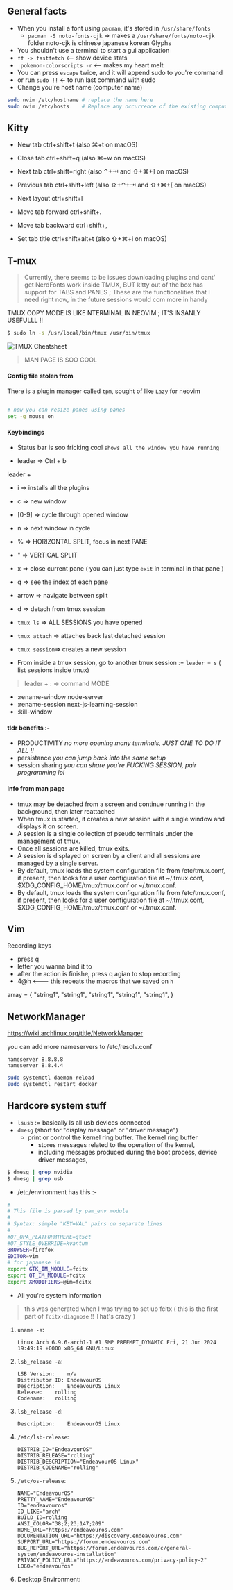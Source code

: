 ## General facts

- When you install a font using `pacman`, it's stored in `/usr/share/fonts`
    - `pacman -S noto-fonts-cjk` => makes a `/usr/share/fonts/noto-cjk` folder noto-cjk is chinese japanese korean Glyphs
- You shouldn't use a terminal to start a gui application
- `ff -> fastfetch`          <-- show device stats
- ` pokemon-colorscripts -r` <-- makes my heart melt
- You can press `escape` twice, and it will append sudo to you're command 
- or run `sudo !!` <- to run last command with sudo
- Change you're host name (computer name)
```sh
sudo nvim /etc/hostname # replace the name here
sudo nvim /etc/hosts    # Replace any occurrence of the existing computer name with your new one
```

## Kitty

- New tab      ctrl+shift+t (also ⌘+t on macOS)
- Close tab    ctrl+shift+q (also ⌘+w on macOS)
- Next tab     ctrl+shift+right (also ⌃+⇥ and ⇧+⌘+] on macOS)
- Previous tab ctrl+shift+left (also ⇧+⌃+⇥ and ⇧+⌘+[ on macOS)
- Next layout  ctrl+shift+l

- Move tab forward  ctrl+shift+.
- Move tab backward ctrl+shift+,

- Set tab title     ctrl+shift+alt+t (also ⇧+⌘+i on macOS)





## T-mux 

> Currently, there seems to be issues downloading plugins and cant' get NerdFonts work inside TMUX, BUT kitty out of the box has support for TABS and PANES ; These are the functionalities that I need right now, in the future sessions would com more in handy 


TMUX COPY MODE IS LIKE NTERMINAL IN NEOVIM ; IT'S INSANLY USEFULLL !!


```sh
$ sudo ln -s /usr/local/bin/tmux /usr/bin/tmux
```


![TMUX Cheatsheet](./../assets/tmux_cheatsheet.png)

> MAN PAGE IS SOO COOL


#### Config file stolen from 

There is a plugin manager called `tpm`, sought of like `Lazy` for neovim

```sh

# now you can resize panes using panes 
set -g mouse on


```


#### Keybindings

- Status bar is soo fricking cool `shows all the window you have running`

- leader => Ctrl + b

leader + 

- i        => installs all the plugins 
-  c       => new window
-  [0-9]   => cycle through opened window
-  n       => next window in cycle


- %        => HORIZONTAL SPLIT, focus in next PANE
- "        => VERTICAL SPLIT 
- x        => close current pane ( you can just type `exit` in terminal in that pane  )
- q        => see the index of each pane
- arrow    => navigate between split


-  d => detach from tmux session
- `tmux ls`     => ALL SESSIONS you have opened 
- `tmux attach` => attaches back last detached session
- `tmux session`=> creates a new session

- From inside a tmux session, go to another tmux session := `leader + s` ( list sessions inside tmux)

> leader + : => command MODE

- :rename-window node-server
- :rename-session next-js-learning-session
- :kill-window

#### tldr benefits :-   
- PRODUCTIVITY *no more opening many terminals, JUST ONE TO DO IT ALL !!*
- persistance *you can jump back into the same setup*
- session sharing *you can share you're FUCKING SESSION, pair programming lol*

#### Info from man page
- tmux may be detached from a  screen  and  continue running in the background, then later reattached
- When tmux is started, it creates a new session with a single window and displays it on screen.
- A session is a single collection of pseudo terminals under the management of tmux.
- Once all sessions are killed, tmux exits.
- A session is displayed on screen by a client and all sessions are managed by a single server.
- By default, tmux loads the system configuration file from  /etc/tmux.conf,  if  present,  then  looks for  a  user  configuration file  at ~/.tmux.conf, $XDG_CONFIG_HOME/tmux/tmux.conf or ~/.tmux.conf.
- By default, tmux loads the system configuration file from  /etc/tmux.conf,  if  present,  then  looks  for  a  user  configuration  file  at ~/.tmux.conf, $XDG_CONFIG_HOME/tmux/tmux.conf or ~/.tmux.conf.


## Vim 

Recording keys 

- press q
- letter you wanna bind it to
- after the action is finishe, press q agian to stop recording
- 4@h <--- this repeats the macros that we saved on `h`

array = {
    "string1",
    "string1",
    "string1",
    "string1",
    "string1",
}




## NetworkManager
https://wiki.archlinux.org/title/NetworkManager


you can add more nameservers to /etc/resolv.conf
```
nameserver 8.8.8.8
nameserver 8.8.4.4
```

```sh
sudo systemctl daemon-reload
sudo systemctl restart docker
```



## Hardcore system stuff

- `lsusb` := basically ls all usb devices connected
- `dmesg` (short for "display message" or "driver message")
    - print or control the kernel ring buffer. 
    The kernel ring buffer
        - stores messages related to the operation of the kernel, 
        - including messages produced during the boot process, device driver messages,
```sh
$ dmesg | grep nvidia
$ dmesg | grep usb
```

- /etc/environment has this :-
```sh
#
# This file is parsed by pam_env module
#
# Syntax: simple "KEY=VAL" pairs on separate lines
#
#QT_QPA_PLATFORMTHEME=qt5ct
#QT_STYLE_OVERRIDE=kvantum
BROWSER=firefox
EDITOR=vim
# for japanese im
export GTK_IM_MODULE=fcitx
export QT_IM_MODULE=fcitx
export XMODIFIERS=@im=fcitx
```

- All you're system information 

> this was generated when I was trying to set up fcitx ( this is the first part of `fcitx-diagnose` !! That's crazy )

1.  `uname -a`:

        Linux Arch 6.9.6-arch1-1 #1 SMP PREEMPT_DYNAMIC Fri, 21 Jun 2024 19:49:19 +0000 x86_64 GNU/Linux

2.  `lsb_release -a`:

        LSB Version:	n/a
        Distributor ID:	EndeavourOS
        Description:	EndeavourOS Linux
        Release:	rolling
        Codename:	rolling

3.  `lsb_release -d`:

        Description:	EndeavourOS Linux

4.  `/etc/lsb-release`:

        DISTRIB_ID="EndeavourOS"
        DISTRIB_RELEASE="rolling"
        DISTRIB_DESCRIPTION="EndeavourOS Linux"
        DISTRIB_CODENAME="rolling"

5.  `/etc/os-release`:

        NAME="EndeavourOS"
        PRETTY_NAME="EndeavourOS"
        ID="endeavouros"
        ID_LIKE="arch"
        BUILD_ID=rolling
        ANSI_COLOR="38;2;23;147;209"
        HOME_URL="https://endeavouros.com"
        DOCUMENTATION_URL="https://discovery.endeavouros.com"
        SUPPORT_URL="https://forum.endeavouros.com"
        BUG_REPORT_URL="https://forum.endeavouros.com/c/general-system/endeavouros-installation"
        PRIVACY_POLICY_URL="https://endeavouros.com/privacy-policy-2"
        LOGO="endeavouros"

6.  Desktop Environment:
